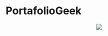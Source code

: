 # PortafolioGeek
 <p align="center">
    <a href="https://wakatime.com/badge/github/FriendGlak/PortafolioGeek" target:"_blank">
  <img src="https://wakatime.com/badge/github/FriendGlak/PortafolioGeek.svg" >
    </a>
</p>
